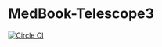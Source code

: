 # MedBook-Telescope3

[![Circle CI](https://circleci.com/gh/UCSC-MedBook/MedBook-Telescope3.svg?style=svg)](https://circleci.com/gh/UCSC-MedBook/MedBook-Telescope3)

